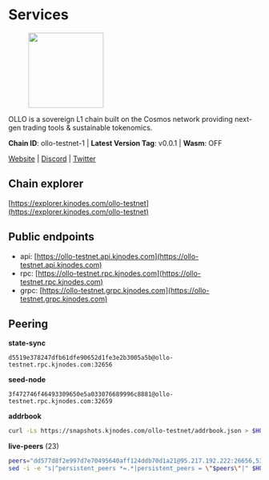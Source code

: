 # Services

<figure><img src="https://raw.githubusercontent.com/kj89/testnet_manuals/main/pingpub/logos/ollo.png" width="150" alt=""><figcaption></figcaption></figure>

OLLO is a sovereign L1 chain built on the Cosmos network providing  next-gen trading tools & sustainable tokenomics.

**Chain ID**: ollo-testnet-1 | **Latest Version Tag**: v0.0.1 | **Wasm**: OFF

[Website](https://www.ollostation.zone) | [Discord](https://discord.com/invite/GxBqZ9mSSm) | [Twitter](https://twitter.com/OLLOStation)




## Chain explorer
[https://explorer.kjnodes.com/ollo-testnet](https://explorer.kjnodes.com/ollo-testnet)

## Public endpoints

* api: [https://ollo-testnet.api.kjnodes.com](https://ollo-testnet.api.kjnodes.com)
* rpc: [https://ollo-testnet.rpc.kjnodes.com](https://ollo-testnet.rpc.kjnodes.com)
* grpc: [https://ollo-testnet.grpc.kjnodes.com](https://ollo-testnet.grpc.kjnodes.com)

## Peering

**state-sync**

```text
d5519e378247dfb61dfe90652d1fe3e2b3005a5b@ollo-testnet.rpc.kjnodes.com:32656
```

**seed-node**

```text
3f472746f46493309650e5a033076689996c8881@ollo-testnet.rpc.kjnodes.com:32659
```

**addrbook**
```bash
curl -Ls https://snapshots.kjnodes.com/ollo-testnet/addrbook.json > $HOME/.ollo/config/addrbook.json
```

**live-peers** (23)
```bash
peers="dd577d8f2e997d7e70495640aff124ddb70d1a21@95.217.192.222:26656,536c816c0d32ceb601fcf047284f65dc68c0513a@65.21.134.202:26626,3ea40f63890f10272201edf96d2a49e197e52091@65.108.105.48:18156,7dc63d58dccf6777206d5cdbc1ec1b9ba5221bd5@65.108.97.58:15656,2a8f0fada8b8b71b8154cf30ce44aebea1b5fe3d@146.59.116.136:26656,d5519e378247dfb61dfe90652d1fe3e2b3005a5b@65.109.68.190:32656,da8d3ca8e1c147f0037b1c43ad3de7174f5ec1b7@209.145.59.224:26656,dba5e8b41c4e369418f83a449966e4eb7ca05cd4@65.109.23.114:18156,98ea25336f87ebca4180c974e8b26aec55611ecb@173.212.226.128:32656,e8bdc07477c4a49acf1a4c91e3dc34fe2372169e@161.97.153.160:26656,d14b740968d24aa5c31ade7dbda2b1204c40f24c@65.109.52.156:46656,5c2a752c9b1952dbed075c56c600c3a79b58c395@195.3.220.135:27006,43da48176665407ebbe40f809a0ec2c84ab0579e@65.109.24.121:26656,8c4a28db4a9f4a37725d504d6f87fb5e1aee0266@49.12.216.13:46656,7349272f712e713a957bf5349930e3439e98b518@167.235.27.69:20656,0bee9e500e51465917506b47691a8fb032100da9@94.130.200.168:32656,d6c5ff021b091a1fd93b9f811cf7fca0d31e8510@65.108.238.61:46656,d94c9bf688c921319bf3747e41cc6bafd589ffde@65.21.134.243:26677,4b73754c2c10d523ffd43ca95d9cb6e0ad8204a4@5.189.148.147:26656,517786f9e5e9caf196fed64c2130528e0ef59643@65.109.70.23:18156,1d576b61c0c56a9b6ef6dabf336fd3cf04c017b1@95.217.223.85:15656,9865c6e15faced6643adc228e3a59744e1b4e277@116.203.29.162:46656,42beefd08b5f8580177d1506220db3a548090262@65.108.195.29:26116"
sed -i -e "s|^persistent_peers *=.*|persistent_peers = \"$peers\"|" $HOME/.ollo/config/config.toml
```
